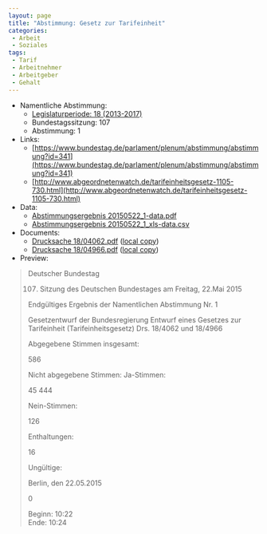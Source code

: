 ```yaml
---
layout: page
title: "Abstimmung: Gesetz zur Tarifeinheit"
categories:
 - Arbeit
 - Soziales
tags:
 - Tarif
 - Arbeitnehmer
 - Arbeitgeber
 - Gehalt
---
```


* Namentliche Abstimmung:
    * [Legislaturperiode: 18 (2013-2017)](https://de.wikipedia.org/wiki/18._Deutscher_Bundestag)
    * Bundestagssitzung: 107
    * Abstimmung: 1
* Links: 
    * [https://www.bundestag.de/parlament/plenum/abstimmung/abstimmung?id=341](https://www.bundestag.de/parlament/plenum/abstimmung/abstimmung?id=341)
    * [http://www.abgeordnetenwatch.de/tarifeinheitsgesetz-1105-730.html](http://www.abgeordnetenwatch.de/tarifeinheitsgesetz-1105-730.html)
* Data: 
    * [Abstimmungsergebnis 20150522_1-data.pdf](/res/abstimmungsliste/20150522_1-data.pdf)
    * [Abstimmungsergebnis 20150522_1_xls-data.csv](/res/abstimmungsliste/analyses/20150522_1_xls-data.csv)
* Documents: 
    * [Drucksache 18/04062.pdf](http://dip21.bundestag.de/dip21/btd/18/040/1804062.pdf) ([local copy](/res/abstimmungsdaten/018-107-01/1804062.pdf))
    * [Drucksache 18/04966.pdf](http://dip21.bundestag.de/dip21/btd/18/049/1804966.pdf) ([local copy](/res/abstimmungsdaten/018-107-01/1804966.pdf))
* Preview: 
> Deutscher Bundestag
> 
> 107. Sitzung des Deutschen Bundestages
> am Freitag, 22.Mai 2015
> 
> Endgültiges Ergebnis der Namentlichen Abstimmung Nr. 1
> 
> Gesetzentwurf der Bundesregierung
> Entwurf eines Gesetzes zur Tarifeinheit (Tarifeinheitsgesetz)
> Drs. 18/4062 und 18/4966
> 
> Abgegebene Stimmen insgesamt:
> 
> 586
> 
> Nicht abgegebene Stimmen:
> Ja-Stimmen:
> 
> 45
> 444
> 
> Nein-Stimmen:
> 
> 126
> 
> Enthaltungen:
> 
> 16
> 
> Ungültige:
> 
> Berlin, den 22.05.2015
> 
> 0
> 
> Beginn: 10:22  
> Ende: 10:24
